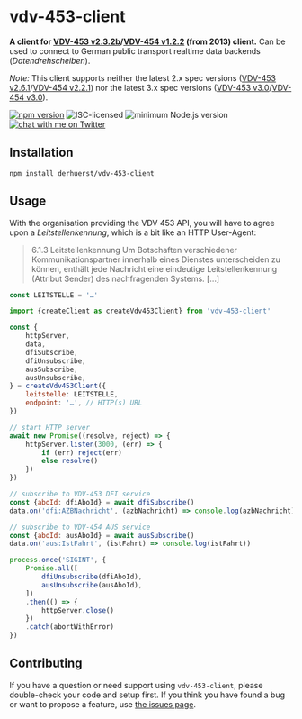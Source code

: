 # vdv-453-client

**A client for [VDV-453 v2.3.2b](https://web.archive.org/web/20231208122259/https://www.vdv.de/453v2.3.2-sds.pdf.pdfx?forced=false)/[VDV-454 v1.2.2](https://web.archive.org/web/20231208122259/https://www.vdv.de/454v1.2.2-sds.pdf.pdfx?forced=false) (from 2013) client.** Can be used to connect to German public transport realtime data backends (*Datendrehscheiben*).

*Note:* This client supports neither the latest 2.x spec versions ([VDV-453 v2.6.1](https://www.vdv.de/vdv-schrift-453-v2.6.1-de.pdfx?forced=true)/[VDV-454 v2.2.1](https://www.vdv.de/454v2.2.1-sd.pdfx?forced=true)) nor the latest 3.x spec versions ([VDV-453 v3.0](https://www.vdv.de/downloads/4337/453v3.0%20SDS/forced)/[VDV-454 v3.0](https://www.vdv.de/downloads/4336/454v3.0%20SDS/forced)).

[![npm version](https://img.shields.io/npm/v/vdv-453-client.svg)](https://www.npmjs.com/package/vdv-453-client)
![ISC-licensed](https://img.shields.io/github/license/derhuerst/vdv-453-client.svg)
![minimum Node.js version](https://img.shields.io/node/v/vdv-453-client.svg)
[![chat with me on Twitter](https://img.shields.io/badge/chat%20with%20me-on%20Twitter-1da1f2.svg)](https://twitter.com/derhuerst)


## Installation

```shell
npm install derhuerst/vdv-453-client
```


## Usage

With the organisation providing the VDV 453 API, you will have to agree upon a *Leitstellenkennung*, which is a bit like an HTTP User-Agent:

> 6.1.3 Leitstellenkennung
> Um Botschaften verschiedener Kommunikationspartner innerhalb eines Dienstes unterscheiden zu können, enthält jede Nachricht eine eindeutige Leitstellenkennung (Attribut Sender) des nachfragenden Systems. […]

```js
const LEITSTELLE = '…'
```

```js
import {createClient as createVdv453Client} from 'vdv-453-client'

const {
	httpServer,
	data,
	dfiSubscribe,
	dfiUnsubscribe,
	ausSubscribe,
	ausUnsubscribe,
} = createVdv453Client({
	leitstelle: LEITSTELLE,
	endpoint: '…', // HTTP(s) URL
})

// start HTTP server
await new Promise((resolve, reject) => {
	httpServer.listen(3000, (err) => {
		if (err) reject(err)
		else resolve()
	})
})

// subscribe to VDV-453 DFI service
const {aboId: dfiAboId} = await dfiSubscribe()
data.on('dfi:AZBNachricht', (azbNachricht) => console.log(azbNachricht))

// subscribe to VDV-454 AUS service
const {aboId: ausAboId} = await ausSubscribe()
data.on('aus:IstFahrt', (istFahrt) => console.log(istFahrt))

process.once('SIGINT', {
	Promise.all([
		dfiUnsubscribe(dfiAboId),
		ausUnsubscribe(ausAboId),
	])
	.then(() => {
		httpServer.close()
	})
	.catch(abortWithError)
})
```


## Contributing

If you have a question or need support using `vdv-453-client`, please double-check your code and setup first. If you think you have found a bug or want to propose a feature, use [the issues page](https://github.com/derhuerst/vdv-453-client/issues).
